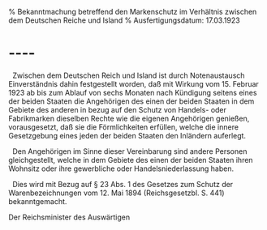 % Bekanntmachung betreffend den Markenschutz im Verhältnis zwischen dem Deutschen Reiche und Island
% Ausfertigungsdatum: 17.03.1923
 
# ----

  Zwischen dem Deutschen Reich und Island ist durch Notenaustausch Einverständnis dahin festgestellt worden, daß mit Wirkung vom 15. Februar 1923 ab bis zum Ablauf von sechs Monaten nach Kündigung seitens eines der beiden Staaten die Angehörigen des einen der beiden Staaten in dem Gebiete des anderen in bezug auf den Schutz von Handels- oder Fabrikmarken dieselben Rechte wie die eigenen Angehörigen genießen, vorausgesetzt, daß sie die Förmlichkeiten erfüllen, welche die innere Gesetzgebung eines jeden der beiden Staaten den Inländern auferlegt.

  Den Angehörigen im Sinne dieser Vereinbarung sind andere Personen gleichgestellt, welche in dem Gebiete des einen der beiden Staaten ihren Wohnsitz oder ihre gewerbliche oder Handelsniederlassung haben.

  Dies wird mit Bezug auf § 23 Abs. 1 des Gesetzes zum Schutz der Warenbezeichnungen vom 12. Mai 1894 (Reichsgesetzbl. S. 441) bekanntgemacht.   

Der Reichsminister des Auswärtigen
